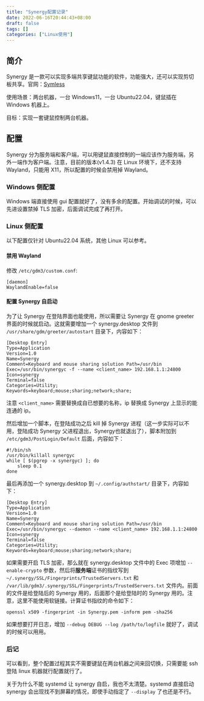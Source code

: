 ```yaml
---
title: "Synergy配置记录"
date: 2022-06-16T20:44:43+08:00
draft: false
tags: []
categories: ["Linux使用"]
---
```


## 简介
Synergy 是一款可以实现多端共享键鼠功能的软件，功能强大，还可以实现剪切板共享。官网：[Symless](https://symless.com/synergy)

使用场景：两台机器，一台 Windows11，一台 Ubuntu22.04，键鼠插在 Windows 机器上。

目标：实现一套键鼠控制两台机器。

<!--more-->

## 配置
Synergy 分为服务端和客户端，可以用键鼠直接控制的一端应该作为服务端，另外一端作为客户端。注意，目前的版本(v1.4.3) 在 Linux 环境下，还不支持 Wayland，只能用 X11，所以配置的时候会禁用掉 Wayland。

### Windows 侧配置
Windows 端直接使用 gui 配置就好了，没有多余的配置。开始调试的时候，可以先进设置禁掉 TLS 加密，后面调试完成了再打开。

### Linux 侧配置

以下配置仅针对 Ubuntu22.04 系统，其他 Linux 可以参考。

#### 禁用 Wayland

修改 `/etc/gdm3/custom.conf`:
```
[daemon]
WaylandEnable=false
```

#### 配置 Synergy 自启动

为了让 Synergy 在登陆界面也能使用，所以需要让 Synergy 在 gnome greeter 界面的时候就启动。这就需要增加一个 synergy.desktop 文件到 `/usr/share/gdm/greeter/autostart` 目录下，内容如下：

```
[Desktop Entry]
Type=Application
Version=1.0
Name=Synergy
Comment=Keyboard and mouse sharing solution Path=/usr/bin
Exec=/usr/bin/synergyc -f --name <client_name> 192.168.1.1:24800
Icon=synergy
Terminal=false
Categories=Utility;
Keywords=keyboard;mouse;sharing;network;share;
```

注意 `<client_name>` 需要替换成自已想要的名称，ip 替换成 Synergy 上显示的能连通的 ip。

然后增加一个脚本，在登陆成功之后 kill 掉 Synergy 进程（这一步实际可以不用，登陆成功 Synergy 父进程退出，Synergy也就退出了），脚本附加到 `/etc/gdm3/PostLogin/Default` 后面，内容如下：

```shell
#!/bin/sh
/usr/bin/killall synergyc
while [ $(pgrep -x synergyc) ]; do
    sleep 0.1
done
```

最后再添加一个 synergy.desktop 到 `~/.config/authstart/` 目录下，内容如下：
```
[Desktop Entry]
Type=Application
Version=1.0
Name=Synergy
Comment=Keyboard and mouse sharing solution Path=/usr/bin
Exec=/usr/bin/synergyc --daemon --name <client_name> 192.168.1.1:24800
Icon=synergy
Terminal=false
Categories=Utility;
Keywords=keyboard;mouse;sharing;network;share;
```

如果需要开启 TLS 加密，那么就在 synergy.desktop 文件中的 Exec 项增加 `--enable-crypto` 参数，然后将**服务端**证书的指纹写到 `~/.synergy/SSL/Fingerprints/TrustedServers.txt` 和 `/var/lib/gdm3/.synergy/SSL/Fingerprints/TrustedServers.txt` 文件内。前面的文件是给登陆后的 Synergy 用的，后面那个是给登陆时的 Synergy 用的。注意，这里不能使用软链接。计算证书指纹的命令如下：
```
openssl x509 -fingerprint -in Synergy.pem -inform pem -sha256
```

如果想要打开日志，增加 `--debug DEBUG --log /path/to/logfile` 就好了，调试的时候可以用用。

### 后记

可以看到，整个配置过程其实不需要键鼠在两台机器之间来回切换，只需要能 ssh 登陆 linux 机器就行配置就行了。

关于为什么不能 systemd 让 synergy 自启，我也不太清楚。systemd 直接启动 synergy 会出现找不到屏幕的情况，即使手动指定了 `--display` 了也还是不行。
